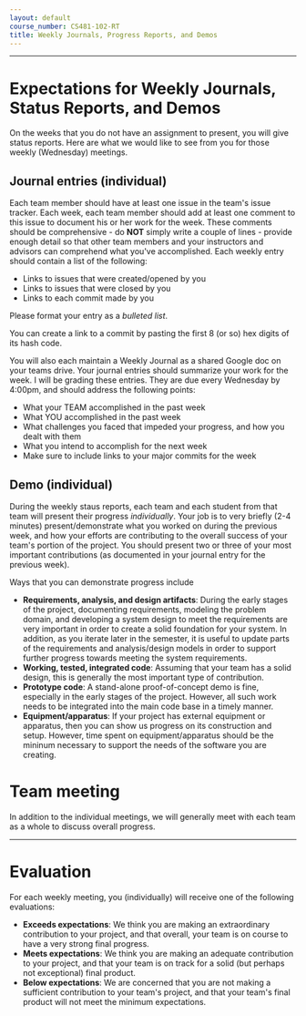 ```yaml
---
layout: default
course_number: CS481-102-RT
title: Weekly Journals, Progress Reports, and Demos
---
```


--- --- --- --- --- --- --- --- --- --- --- --- --- --- --- --- --- --- --- --- --- --- --- ---


# Expectations for Weekly Journals, Status Reports, and Demos

On the weeks that you do not have an assignment to present, you will give status reports.  Here are what we would like to see from you for those weekly (Wednesday) meetings.  


## Journal entries (individual)

Each team member should have at least one issue in the team's issue tracker.  Each week, each team member should add at least one comment to this issue to document his or her work for the week.  These comments should be comprehensive - do **NOT** simply write a couple of lines - provide enough detail so that other team members and your instructors and advisors can comprehend what you've accomplished.  Each weekly entry should contain a list of the following:

* Links to issues that were created/opened by you 
* Links to issues that were closed by you
* Links to each commit made by you

Please format your entry as a *bulleted list*.

You can create a link to a commit by pasting the first 8 (or so) hex digits of its hash code.

You will also each maintain a Weekly Journal as a shared Google doc on your teams drive.  Your journal entries should summarize your work for the week.  I will be grading these entries.  They are due every Wednesday by 4:00pm, and should address the following points:
* What your TEAM accomplished in the past week
* What YOU accomplished in the past week
* What challenges you faced that impeded your progress, and how you dealt with them
* What you intend to accomplish for the next week
* Make sure to include links to your major commits for the week


## Demo (individual)

During the weekly staus reports, each team and each student from that team will present their progress *individually*.  Your job is to very briefly (2-4 minutes) present/demonstrate what you worked on during the previous week, and how your efforts are contributing to the overall success of your team's portion of the project.  You should present two or three of your most important contributions (as documented in your journal entry for the previous week).

Ways that you can demonstrate progress include

* **Requirements, analysis, and design artifacts**: During the early stages of the project, documenting requirements, modeling the problem domain, and developing a system design to meet the requirements are very important in order to create a solid foundation for your system.  In addition, as you iterate later in the semester, it is useful to update parts of the requirements and analysis/design models in order to support further progress towards meeting the system requirements.
* **Working, tested, integrated code**: Assuming that your team has a solid design, this is generally the most important type of contribution.
* **Prototype code**: A stand-alone proof-of-concept demo is fine, especially in the early stages of the project.  However, all such work needs to be integrated into the main code base in a timely manner.
* **Equipment/apparatus**: If your project has external equipment or apparatus, then you can show us progress on its construction and setup.  However, time spent on equipment/apparatus should be the mininum necessary to support the needs of the software you are creating.

# Team meeting

In addition to the individual meetings, we will generally meet with each team as a whole to discuss overall progress.

--- --- --- --- --- --- --- --- --- --- --- --- --- --- --- --- --- --- --- --- --- --- --- ---



# Evaluation

For each weekly meeting, you (individually) will receive one of the following evaluations:

* **Exceeds expectations**: We think you are making an extraordinary contribution to your project, and that overall, your team is on course to have a very strong final progress.
* **Meets expectations**: We think you are making an adequate contribution to your project, and that your team is on track for a solid (but perhaps not exceptional) final product.
* **Below expectations**: We are concerned that you are not making a sufficient contribution to your team's project, and that your team's final product will not meet the minimum expectations.
